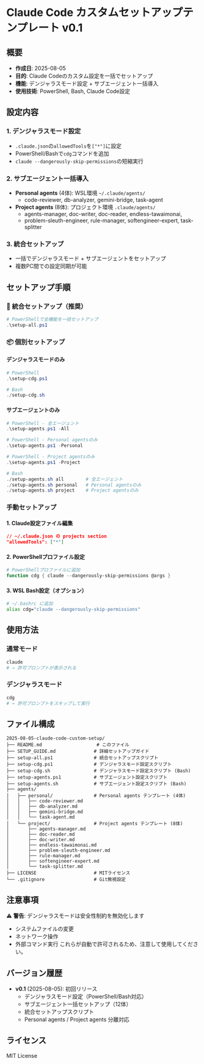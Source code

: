 # Claude Code カスタムセットアップテンプレート v0.1

## 概要
- **作成日**: 2025-08-05
- **目的**: Claude Codeのカスタム設定を一括でセットアップ
- **機能**: デンジャラスモード設定 + サブエージェント一括導入
- **使用技術**: PowerShell, Bash, Claude Code設定

## 設定内容

### 1. デンジャラスモード設定
- `.claude.json`の`allowedTools`を`["*"]`に設定
- PowerShell/Bashで`cdg`コマンドを追加
- `claude --dangerously-skip-permissions`の短縮実行

### 2. サブエージェント一括導入
- **Personal agents** (4体): WSL環境 `~/.claude/agents/`
  - code-reviewer, db-analyzer, gemini-bridge, task-agent
- **Project agents** (8体): プロジェクト環境 `.claude/agents/`  
  - agents-manager, doc-writer, doc-reader, endless-tawaimonai,
  - problem-sleuth-engineer, rule-manager, softengineer-expert, task-splitter

### 3. 統合セットアップ
- 一括でデンジャラスモード + サブエージェントをセットアップ
- 複数PC間での設定同期が可能

## セットアップ手順

### 🚀 統合セットアップ（推奨）
```powershell
# PowerShellで全機能を一括セットアップ
.\setup-all.ps1
```

### 📦 個別セットアップ

#### デンジャラスモードのみ
```powershell
# PowerShell
.\setup-cdg.ps1

# Bash
./setup-cdg.sh
```

#### サブエージェントのみ
```powershell
# PowerShell - 全エージェント
.\setup-agents.ps1 -All

# PowerShell - Personal agentsのみ
.\setup-agents.ps1 -Personal

# PowerShell - Project agentsのみ  
.\setup-agents.ps1 -Project

# Bash
./setup-agents.sh all        # 全エージェント
./setup-agents.sh personal   # Personal agentsのみ
./setup-agents.sh project    # Project agentsのみ
```

### 手動セットアップ

#### 1. Claude設定ファイル編集
```json
// ~/.claude.json の projects section
"allowedTools": ["*"]
```

#### 2. PowerShellプロファイル設定
```powershell
# PowerShellプロファイルに追加
function cdg { claude --dangerously-skip-permissions @args }
```

#### 3. WSL Bash設定（オプション）
```bash
# ~/.bashrc に追加
alias cdg="claude --dangerously-skip-permissions"
```

## 使用方法

### 通常モード
```bash
claude
# → 許可プロンプトが表示される
```

### デンジャラスモード
```bash
cdg
# → 許可プロンプトをスキップして実行
```

## ファイル構成

```
2025-08-05-claude-code-custom-setup/
├── README.md                    # このファイル
├── SETUP_GUIDE.md              # 詳細セットアップガイド  
├── setup-all.ps1               # 統合セットアップスクリプト
├── setup-cdg.ps1               # デンジャラスモード設定スクリプト
├── setup-cdg.sh                # デンジャラスモード設定スクリプト (Bash)
├── setup-agents.ps1            # サブエージェント設定スクリプト
├── setup-agents.sh             # サブエージェント設定スクリプト (Bash)
├── agents/
│   ├── personal/               # Personal agents テンプレート (4体)
│   │   ├── code-reviewer.md
│   │   ├── db-analyzer.md
│   │   ├── gemini-bridge.md
│   │   └── task-agent.md
│   └── project/                # Project agents テンプレート (8体)
│       ├── agents-manager.md
│       ├── doc-reader.md
│       ├── doc-writer.md
│       ├── endless-tawaimonai.md
│       ├── problem-sleuth-engineer.md
│       ├── rule-manager.md
│       ├── softengineer-expert.md
│       └── task-splitter.md
├── LICENSE                     # MITライセンス
└── .gitignore                  # Git無視設定

```

## 注意事項

⚠️ **警告**: デンジャラスモードは安全性制約を無効化します
- システムファイルの変更
- ネットワーク操作
- 外部コマンド実行
これらが自動で許可されるため、注意して使用してください。

## バージョン履歴

- **v0.1** (2025-08-05): 初回リリース
  - デンジャラスモード設定（PowerShell/Bash対応）
  - サブエージェント一括セットアップ（12体）
  - 統合セットアップスクリプト
  - Personal agents / Project agents 分離対応

## ライセンス

MIT License